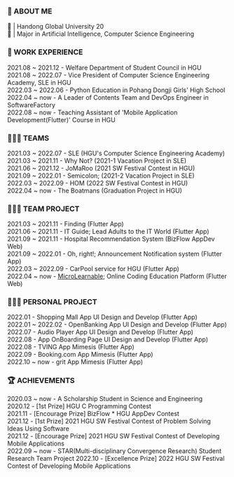 ### 🧐 ABOUT ME
🏫 | Handong Global University 20  
📝 | Major in Artificial Intelligence, Computer Science Engineering       

### 💼 WORK EXPERIENCE 
2021.08 ~ 2021.12 - Welfare Department of Student Council in HGU      
2021.08 ~ 2022.07 - Vice President of Computer Science Engineering Academy, SLE in HGU     
2022.03 ~ 2022.06 - Python Education in Pohang Dongji Girls' High School    
2022.04 ~ now - A Leader of Contents Team and DevOps Engineer in SoftwareFactory     
2022.08 ~ now - Teaching Assistant of 'Mobile Application Development(Flutter)' Course in HGU      

### 🧑‍🤝‍🧑 TEAMS 
2021.03 ~ 2022.07 - SLE (HGU's Computer Science Engineering Academy)     
2021.03 ~ 2021.11 - Why Not? (2021-1 Vacation Project in SLE)   
2021.06 ~ 2021.12 - JoMaRoo (2021 SW Festival Contest in HGU)   
2021.09 ~ 2022.01 - Semicolon; (2021-2 Vacation Project in SLE)  
2022.03 ~ 2022.09 - HOM (2022 SW Festival Contest in HGU)  
2022.04 ~ now - The Boatmans (Graduation Project in HGU)  

### 👩🏻‍💻 TEAM PROJECT     
2021.03 ~ 2021.11 - Finding (Flutter App)  
2021.06 ~ 2021.11 - IT Guide; Lead Adults to the IT World (Flutter App)   
2021.09 ~ 2021.11 - Hospital Recommendation System (BizFlow AppDev Web)   
2021.09 ~ 2022.01 - Oh, right!; Announcement Notification system (Flutter App)   
2022.03 ~ 2022.09 - CarPool service for HGU (Flutter App)  
2022.04 ~ now - [MicroLearnable](https://microlearnable.com/); Online Coding Education Platform (Flutter Web)     

### 👩🏻‍💻 PERSONAL PROJECT       
2022.01 - Shopping Mall App UI Design and Develop (Flutter App)    
2022.01 ~ 2022.02 - OpenBanking App UI Design and Develop (Flutter App)  
2022.07 - Audio Player App UI Design and Develop (Flutter App)   
2022.08 - App OnBoarding Page UI Design and Develop (Flutter App)   
2022.08 - TVING App Mimesis (Flutter App)  
2022.09 - Booking.com App Mimesis (Flutter App)   
2022.10 ~ now - grit App Mimesis (Flutter App)   

### 🏆 ACHIEVEMENTS    
2020.03 ~ now - A Scholarship Student in Science and Engineering   
2020.12 - [1st Prize] HGU C Programming Contest  
2021.11 - [Encourage Prize] BizFlow * HGU AppDev Contest     
2021.12 - [1st Prize] 2021 HGU SW Festival Contest of Problem Solving Ideas Using Software    
2021.12 - [Encourage Prize] 2021 HGU SW Festival Contest of Developing Mobile Applications    
2022.09 ~ now - STAR(Multi-disciplinary Convergence Research) Student Research Team Project 
2022.10 - [Excellence Prize] 2022 HGU SW Festival Contest of Developing Mobile Applications   
